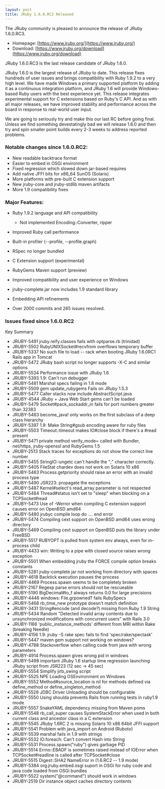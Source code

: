 ```yaml
---
layout: post
title: JRuby 1.6.0.RC3 Released
---
```

The JRuby community is pleased to announce the release of JRuby 1.6.0.RC3.

- Homepage: [https://www.jruby.org/](https://www.jruby.org/)
- Download: [https://www.jruby.org/download](https://www.jruby.org/download)

JRuby 1.6.0.RC3 is the last release candidate of JRuby 1.6.0.

JRuby 1.6.0 is the largest release of JRuby to date. This release
fixes hundreds of user issues and brings compatibility with Ruby 1.9.2
to a very high level. We have made Windows a primary supported
platform by adding it as a continuous integration platform, and JRuby
1.6 will provide Windows-based Ruby users with the best experience
yet. This release integrates experimental support for C extensions
based on Ruby's C API. And as with all major releases, we have
improved stability and performance across the board in response to
real-world user input.

We are going to seriously try and make this our last RC before going final.
Unless we find something devestatingly bad we will release 1.6.0 and then
try and spin smaller point builds every 2-3 weeks to address reported 
problems.

### Notable changes since 1.6.0.RC2:
- New readable backtrace format
- Easier to embed in OSGi environment
- Fixed regression which slowed down jar-based requires
- Add native JFFI bits for x86_64 SunOS (Solaris)
- More platforms with pre-built C extension support
- New jruby-core and jruby-stdlib maven artifacts
- More 1.9 compatibility fixes

### Major Features:

- Ruby 1.9.2 language and API compatibility

  - Not implemented Encoding::Converter, ripper
- Improved Ruby call performance
- Built-in profiler (--profile, --profile.graph)
- RSpec no longer bundled
- C Extension support (experimental)
- RubyGems Maven support (preview)
- Improved compatibility and user experience on Windows
- jruby-complete.jar now includes 1.9 standard library
- Embedding API refinements
- Over 2000 commits and 265 issues resolved.

### Issues fixed since 1.6.0.RC2

Key     Summary
- JRUBY-5491 jruby.reify.classes fails with optparse.rb (trinidad) 			
- JRUBY-5502 RubyUNIXSocket#recvfrom overflows temporary buffer  
- JRUBY-5337 No such file to load -- rack when booting JRuby 1.6.0RC1 Rails app in Tomcat
- JRUBY-5472 JRuby bash script no longer supports -X-C and similar options  
- JRUBY-5534 Performance issue with JRuby 1.6
- JRUBY-5393 1.9: Can't run debugger
- JRUBY-5481 Marshal specs failing in 1.8 mode
- JRUBY-5509 gem update_rubygems Fails on JRuby 1.5.3
- JRUBY-5477 Caller stacks now include AbstractScript.java
- JRUBY-4544 JRuby + Java Web Start gems can't be loaded
- JRUBY-5479 Socket#pack_sockaddr_in fails for port numbers greater than 32383
- JRUBY-5483 become_java! only works on the first subclass of a deep class hierarchy
- JRUBY-5397 1.9: Make String#gsub encoding aware for ruby files
- JRUBY-5503 Timeout::timeout makes IO#close block if there's a #read present
- JRUBY-5471 private method verify_mode= called with Bundler, net/https, jruby-openssl and RubyGems 1.5
- JRUBY-2513 Stack traces for exceptions do not show the correct line number
- JRUBY-5455 StringIO::ungetc can't handle the ";" character correctly.
- JRUBY-5405 FileStat chardev does not work on Solaris 10 x86
- JRUBY-5463 Process.getpriority should raise an error with an invalid process type
- JRUBY-5490 JSR223: propagate the exceptions
- JRUBY-5487 Kernel#select's read_array parameter is not respected
- JRUBY-5484 Thread#status isn't set to "sleep" when blocking on a TCPSocket#read
- JRUBY-5473 Use of -Werror when compiling C extension support causes error on OpenBSD amd64
- JRUBY-5480 jrubyc compile loop do .... end error
- JRUBY-5474 Compiling cext support on OpenBSD amd64 uses wrong directory
- JRUBY-5469 Compiling cext support on OpenBSD puts the library under FreeBSD
- JRUBY-5517 RUBYOPT is pulled from system env always, even for in-process child
- JRUBY-4433 win: Writing to a pipe with closed source raises wrong exception
- JRUBY-5501 When embedding jruby the FORCE compile option breaks constants
- JRUBY-5281 jruby-complete jar not working from directory with spaces
- JRUBY-4618 Backtick execution pauses the process
- JRUBY-4469 Process.spawn seems to be completely broken 
- JRUBY-2167 Regexp parse errors should not be rescueable
- JRUBY-5190 BigDecimal#to_f always returns 0.0 for large precisions
- JRUBY-4446 windows: File.grpowned? fails RubySpecs
- JRUBY-5468 rb_time_new prototype doesn't match definition
- JRUBY-3431 String#encode (and decode?) missing from Ruby 1.9 String
- JRUBY-5434 Random "Detected invalid array contents due to unsynchronized modifications with concurrent users" with Rails 3.0
- JRUBY-1166 'public_instance_methods' different from MRI within Rake (breaking Needle)
- JRUBY-4156 1.9: jruby -S rake spec fails to find 'spec/rake/spectask'
- JRUBY-5447 maven gem support not working on windows?
- JRUBY-4788 Stackoverflow when calling code from java with wrong parameters
- JRUBY-4914 Process.spawn gives wrong pid in windows
- JRUBY-5498 important JRuby 1.6 startup time regression launching JRuby script from JSR223 (12 sec -&gt; 45 sec)
- JRUBY-5554 Simplify jirb_swing script
- JRUBY-5525 NPE Loading OSEnvironment on Windows
- JRUBY-5552 Method#source_location is nil for methods defined via define_method or define_singleton_method
- JRUBY-5528 JDBC Driver Unloading should be configurable
- JRUBY-5550 Using shoulda prevents Rails from running tests in ruby1.9 mode
- JRUBY-5557 SnakeYAML dependency missing from Maven poms
- JRUBY-5548 rb_call_super causes SystemStackError when used in both current class and ancestor class in a C extension
- JRUBY-5545 JRuby 1.6RC 2 is missing Solaris 10 x86 64bit JFFI support
- JRUBY-5541 Problem with java_import on Android (Ruboto)
- JRUBY-5539 marshal fails in 1.9 with strings
- JRUBY-5532 IO.foreach: Can't convert Hash into String
- JRUBY-5531 Process.spawn("ruby") gives garbage PID
- JRUBY-5514 Errno::EBADF is sometimes raised instead of IOError when TCPSocket#readline is called after TCPSocket#close
- JRUBY-5515 Digest::SHA2 NameError in (1.6.RC2 -- 1.9 mode)
- JRUBY-5384 org.jruby.embed.osgi suport in OSGi for ruby code and java code loaded from OSGi bundles
- JRUBY-5522 system("@command") should work in windows
- JRUBY-2519 Dir instance object caches directory contents
